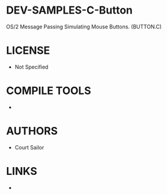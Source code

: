 # DEV-SAMPLES-C-Button
OS/2 Message Passing Simulating Mouse Buttons. (BUTTON.C)

LICENSE
===============
* Not Specified

COMPILE TOOLS
===============
* 
 
AUTHORS
===============
* Court Sailor

LINKS
===============
* 
